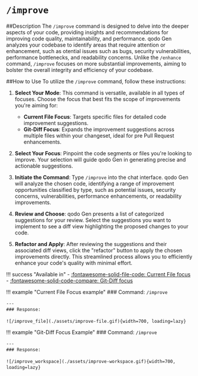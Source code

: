 # `/improve`

##Description
The `/improve` command is designed to delve into the deeper aspects of your code, providing insights and recommendations for improving code quality, maintainability, and performance. qodo Gen analyzes your codebase to identify areas that require attention or enhancement, such as otential issues such as bugs, security vulnerabilities, performance bottlenecks, and readability concerns. Unlike the `/enhance` command, `/improve` focuses on more substantial improvements, aiming to bolster the overall integrity and efficiency of your codebase.

##How to Use
To utilize the `/improve` command, follow these instructions:

1. **Select Your Mode**: This command is versatile, available in all types of focuses. Choose the focus that best fits the scope of improvements you're aiming for:
    - **Current File Focus**: Targets specific files for detailed code improvement suggestions.
    - **Git-Diff Focus**: Expands the improvement suggestions across multiple files within your changeset, ideal for pre Pull Request enhancements.

2. **Select Your Focus**: Pinpoint the code segments or files you're looking to improve. Your selection will guide qodo Gen in generating precise and actionable suggestions.

3. **Initiate the Command**: Type `/improve` into the chat interface. qodo Gen will analyze the chosen code, identifying a range of improvement opportunities classified by type, such as potential issues, security concerns, vulnerabilities, performance enhancements, or readability improvements.

4. **Review and Choose**: qodo Gen presents a list of categorized suggestions for your review. Select the suggestions you want to implement to see a diff view highlighting the proposed changes to your code.

5. **Refactor and Apply**: After reviewing the suggestions and their associated diff views, click the "refactor" button to apply the chosen improvements directly. This streamlined process allows you to efficiently enhance your code's quality with minimal effort.

!!! success "Available in"
    - [:fontawesome-solid-file-code: Current File focus](../focus/current-file.md)
    - [:fontawesome-solid-code-compare: Git-Diff focus](../focus/git-diff.md)

!!! example "Current File Focus example"
    ### Command:
    `/improve`

    ---
    ### Response:

    ![/improve_file](./assets/improve-file.gif){width=700, loading=lazy}

        
    

!!! example "Git-Diff Focus Example"
    ### Command:
    `/improve`

    ---
    ### Response:

    ![/improve_workspace](./assets/improve-workspace.gif){width=700, loading=lazy}

        
